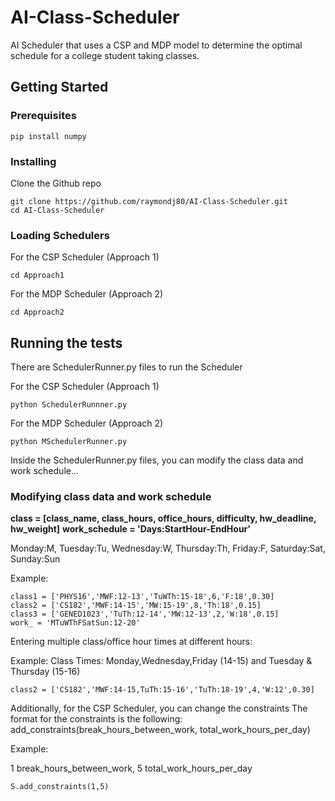 # AI-Class-Scheduler

AI Scheduler that uses a CSP and MDP model to determine the optimal schedule for a college student taking classes.

## Getting Started

### Prerequisites

```
pip install numpy
```

### Installing

Clone the Github repo

```
git clone https://github.com/raymondj80/AI-Class-Scheduler.git
cd AI-Class-Scheduler
```

### Loading Schedulers

For the CSP Scheduler (Approach 1)

```
cd Approach1
```

For the MDP Scheduler (Approach 2)

```
cd Approach2
```

## Running the tests

There are SchedulerRunner.py files to run the Scheduler 

For the CSP Scheduler (Approach 1)
```
python SchedulerRunnner.py
```

For the MDP Scheduler (Approach 2)
```
python MSchedulerRunner.py
```

Inside the SchedulerRunner.py files, you can modify the class data and work schedule... 

### Modifying class data and work schedule 
**class = [class_name, class_hours, office_hours, difficulty, hw_deadline, hw_weight]** 
**work_schedule = 'Days:StartHour-EndHour'** 

Monday:M, Tuesday:Tu, Wednesday:W, Thursday:Th, Friday:F, Saturday:Sat, Sunday:Sun


Example:
```
class1 = ['PHYS16','MWF:12-13','TuWTh:15-18',6,'F:18',0.30]
class2 = ['CS182','MWF:14-15','MW:15-19',8,'Th:18',0.15]
class3 = ['GENED1023','TuTh:12-14','MW:12-13',2,'W:18',0.15]
work_ = 'MTuWThFSatSun:12-20'
```

Entering multiple class/office hour times at different hours:

Example:
Class Times: Monday,Wednesday,Friday (14-15) and Tuesday & Thursday (15-16)
```
class2 = ['CS182','MWF:14-15,TuTh:15-16','TuTh:18-19',4,'W:12',0.30]
```
Additionally, for the CSP Scheduler, you can change the constraints 
The format for the constraints is the following: 
add_constraints(break_hours_between_work, total_work_hours_per_day)

Example: 

1 break_hours_between_work, 5 total_work_hours_per_day 
```
S.add_constraints(1,5)
```





      
